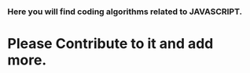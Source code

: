 ### Here you will find coding algorithms related to JAVASCRIPT. 

# Please Contribute to it and add more.